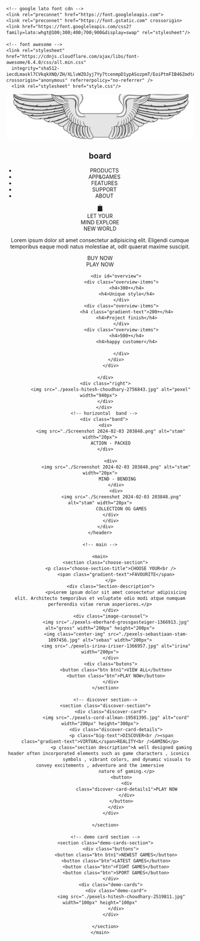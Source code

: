 <!DOCTYPE html>
<html lang="en">
<head>
    <meta charset="UTF-8">
    <meta name="viewport" content="width=device-width, initial-scale=1.0">
    <title>Raj - Landing Page Project</title>

    <!-- google lato font cdn -->
    <link rel="preconnet" href="https://font.googleleapis.com">
    <link rel="preconnet" href="https://font.gstatic.com" crossorigin>
    <link href="https://font.googleleapis.com/css2?family=lato:whgt@100;300;400;700;900&display=swap" rel="stylesheet"/>

    <!-- font awesome -->
    <link rel="stylesheet" href="https://cdnjs.cloudflare.com/ajax/libs/font-awesome/6.4.0/css/all.min.css"
      integrity="sha512-iecdLmaskl7CVkqkXNQ/ZH/XLlvWZOJyj7Yy7tcenmpD1ypASozpmT/EoiPtmFIB46ZmdtAc9eNBvH0H/ZpiBw==" crossorigin="anonymous" referrerpolicy="no-referrer" />
      <link rel="stylesheet" href="style.css"/>

</head>
<body>
    <header>
        <!--nav bar is here-->
        <nav id="navbar">
            <div id="logo-container" >
                <img src="./logo.png " alt="logo">
                <h2>board</h2>
            </div>
            <ul id="nav-items">
                <li>PRODUCTS</li>
                <li>APP&GAMES</li>
                <li>FEATURES</li>
                <li>SUPPORT</li>
                <li>ABOUT</li>
            </ul>
            <div class="right">
                <img src="./shopping-bag-36959.png" alt="bag" width="20px">
            </div>
        </nav> 
       <!--- main header --> 
       <div id="main-header">
        <div class="left">
            <div class="big-text">
                <span>LET YOUR</span>
                <br>
                <span>MIND</span>
                <span class="gradient-text">EXPLORE</span>
                <br>
                <span>NEW WORLD</span>
            </div>
            <p>Lorem ipsum dolor sit amet consectetur adipisicing elit. Eligendi cumque temporibus eaque modi natus molestiae at, odit quaerat maxime suscipit.</p>
            <div class="buttons">
                <div class="btn btn1">BUY NOW</div>
                <div class="btn">PLAY NOW</div>
                
                <div id="overview">
                    <div class="overview-items">
                        <h4>300+</h4>
                        <h4>Unique style</h4>
                    </div>
                    <div class="overview-items">
                        <h4 class="gradient-text">200+</h4>
                        <h4>Project finish</h4>
                    </div>
                    <div class="overview-items">
                        <h4>500+</h4>
                        <h4>happy customer</h4>
                    
                    </div>
                </div>
            </div>

        </div>
        <div class="right">
            <img src="./pexels-hitesh-choudhary-2756843.jpg" alt="pexel" width="940px"> 
        </div>
       </div>
       <!-- horizontal  band -->
       <div class="band">
        <div>
            <img src="./Screenshot 2024-02-03 203848.png" alt="stam" width="20px">
            ACTION - PACKED
        </div>
        
            <div>
                <img src="./Screenshot 2024-02-03 203848.png" alt="stam" width="20px">
                 MIND - BENDING
                </div>
                <div>
                    <img src="./Screenshot 2024-02-03 203848.png" alt="stam" width="20px">
                    COLLECTION OG GAMES
                </div>    
            </div>
        </div>
    </header>

    <!-- main -->

    <main>
        <section class="choose-section">
            <p class="choose-section-title">CHOOSE YOUR<br />
                <span class="gradient-text">FAVOURITE</span>
            </p>
            <div class="Section-description">
                <p>Lorem ipsum dolor sit amet consectetur adipisicing elit. Architecto temporibus et voluptate odio modi atque numquam perferendis vitae rerum asperiores.</p>
            </div>
            <div class="image-carousel">
                <img src="./pexels-eberhard-grossgasteiger-1366913.jpg" alt="gross" width="200px" height="200px">
                <img class="center-img" src="./pexels-sebastiaan-stam-1097456.jpg" alt="sebas" width="200px">
                <img src="./pexels-irina-iriser-1366957.jpg" alt="irina" width="200px">
            </div>
            <div class="butons">
                <button class="btn btn1">VIEW ALL</button>
                <button class="btn">PLAY NOW</button>
            </div>
        </section>

        <!-- discover section-->
        <section class="discover-section">
            <div class="discover-card">
                <img src="./pexels-cord-allman-19581395.jpg" alt="cord" width="200px" height="300px">
                <div class="discover-card-details">
                    <p class="big-text">DISCOVER<br /><span class="gradient-text">VIRTUAL</span>REALITY<br />GAMING</p>
                    <p class="section description">A well designed gaming header often incorporated elements such as game characters , iconics 
                        symbols , vibrant colors, and dynamic visuals to convey excitements , adventure and the immersive
                        nature of gaming.</p>
                    <button>
                        <div
                        class="dicover-card-details1">PLAY NOW
                        </div>
                    </button>
                </div>
            </div>
           
        </section>

        <!-- demo card section -->
        <section class="demo-cards-section">
            <div class="buttons">
                <button class="btn btn1">NEWEST GAMES</button>
                <button class="btn">LATEST GAMES</button>
                <button class="btn">FIGHT GAMES</button>
                <button class="btn">SPORT GAMES</button>
            </div>
            <div class="demo-cards">
                <div class="demo-card">
                    <img src="./pexels-hitesh-choudhary-2519811.jpg" width="100px" height="100px"
                </div>
            </div>
            
        </section>
    </main>
</body>
</html>
